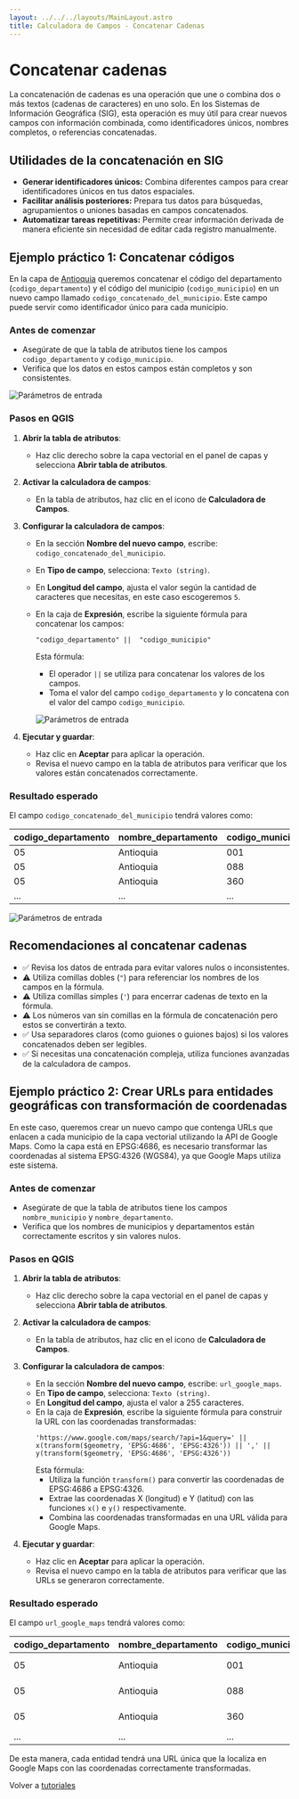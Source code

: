 ```yaml
---
layout: ../../../layouts/MainLayout.astro
title: Calculadora de Campos - Concatenar Cadenas
---
```


# Concatenar cadenas

La concatenación de cadenas es una operación que une o combina dos o más textos (cadenas de caracteres) en uno solo. En los Sistemas de Información Geográfica (SIG), esta operación es muy útil para crear nuevos campos con información combinada, como identificadores únicos, nombres completos, o referencias concatenadas.

## Utilidades de la concatenación en SIG

- **Generar identificadores únicos:** Combina diferentes campos para crear identificadores únicos en tus datos espaciales.
- **Facilitar análisis posteriores:** Prepara tus datos para búsquedas, agrupamientos o uniones basadas en campos concatenados.
- **Automatizar tareas repetitivas:** Permite crear información derivada de manera eficiente sin necesidad de editar cada registro manualmente.

## Ejemplo práctico 1: Concatenar códigos
En la capa de <a href="https://www.dropbox.com/scl/fi/863srrt8uyxq6tiv26mk1/geodata-concatenating-strings.gpkg?rlkey=h1oi3lzyrrromdkpd4ou682fk&st=vsp08zsi&dl=0" target="_blank">Antioquia</a> queremos concatenar el código del departamento (`codigo_departamento`) y el código del municipio (`codigo_municipio`) en un nuevo campo llamado `codigo_concatenado_del_municipio`. Este campo puede servir como identificador único para cada municipio.

### Antes de comenzar

- Asegúrate de que la tabla de atributos tiene los campos `codigo_departamento` y `codigo_municipio`.
- Verifica que los datos en estos campos están completos y son consistentes.

![Parámetros de entrada](https://dl.dropboxusercontent.com/scl/fi/wi029aby0p6oa8dwbzadz/concatenar-cadenas-input.png?rlkey=z2xzk4co5x98e77ecaznn1lq1&dl=0)

### Pasos en QGIS

1. **Abrir la tabla de atributos**:
   - Haz clic derecho sobre la capa vectorial en el panel de capas y selecciona **Abrir tabla de atributos**.

2. **Activar la calculadora de campos**:
   - En la tabla de atributos, haz clic en el icono de **Calculadora de Campos**.

3. **Configurar la calculadora de campos**:
   - En la sección **Nombre del nuevo campo**, escribe: `codigo_concatenado_del_municipio`.
   - En **Tipo de campo**, selecciona: `Texto (string)`.
   - En **Longitud del campo**, ajusta el valor según la cantidad de caracteres que necesitas, en este caso escogeremos `5`.
   - En la caja de **Expresión**, escribe la siguiente fórmula para concatenar los campos:
     ```
     "codigo_departamento" ||  "codigo_municipio"
     ```
     Esta fórmula:
     - El operador `||` se utiliza para concatenar los valores de los campos.
     - Toma el valor del campo `codigo_departamento` y lo concatena con el valor del campo `codigo_municipio`.

     ![Parámetros de entrada](https://dl.dropboxusercontent.com/scl/fi/c2q1z14ae2c2hb35yv10v/concatenar-cadenas-field-calculator.png?rlkey=85efrdr7molwqd3mewzisbh3p&dl=0)


4. **Ejecutar y guardar**:
   - Haz clic en **Aceptar** para aplicar la operación.
   - Revisa el nuevo campo en la tabla de atributos para verificar que los valores están concatenados correctamente.

### Resultado esperado

El campo `codigo_concatenado_del_municipio` tendrá valores como:

| codigo_departamento | nombre_departamento| codigo_municipio | nombre_municipio | codigo_concatenado_del_municipio |
|---------------------|--------------------|------------------|------------------|----------------------------------|
| 05                  | Antioquia          |001               | Medellín         | 05001                            |
| 05                  | Antioquia          |088               | Bello            | 05088                            |
| 05                  | Antioquia          |360               | Itagüí           | 05360                            |
| ...                 | ...                |...               | ...              | ...                              |

![Parámetros de entrada](https://dl.dropboxusercontent.com/scl/fi/wehrtsl6spb5z4ula1lyr/concatenar-cadenas-results.png?rlkey=sxwpcocuvm3qmqhfxmi3azcc6&dl=0)


## Recomendaciones al concatenar cadenas

- ✅ Revisa los datos de entrada para evitar valores nulos o inconsistentes.
- ⚠️ Utiliza comillas dobles (`"`) para referenciar los nombres de los campos en la fórmula.
- ⚠️ Utiliza comillas simples (`'`) para encerrar cadenas de texto en la fórmula.
- ⚠️ Los números van sin comillas en la fórmula de concatenación pero estos se convertirán a texto.
- ✅ Usa separadores claros (como guiones o guiones bajos) si los valores concatenados deben ser legibles.
- ✅ Si necesitas una concatenación compleja, utiliza funciones avanzadas de la calculadora de campos.

## Ejemplo práctico 2: Crear URLs para entidades geográficas con transformación de coordenadas

En este caso, queremos crear un nuevo campo que contenga URLs que enlacen a cada municipio de la capa vectorial utilizando la API de Google Maps. Como la capa está en EPSG:4686, es necesario transformar las coordenadas al sistema EPSG:4326 (WGS84), ya que Google Maps utiliza este sistema.

### Antes de comenzar

- Asegúrate de que la tabla de atributos tiene los campos `nombre_municipio` y `nombre_departamento`.
- Verifica que los nombres de municipios y departamentos están correctamente escritos y sin valores nulos.

### Pasos en QGIS

1. **Abrir la tabla de atributos**:
   - Haz clic derecho sobre la capa vectorial en el panel de capas y selecciona **Abrir tabla de atributos**.

2. **Activar la calculadora de campos**:
   - En la tabla de atributos, haz clic en el icono de **Calculadora de Campos**.

3. **Configurar la calculadora de campos**:
   - En la sección **Nombre del nuevo campo**, escribe: `url_google_maps`.
   - En **Tipo de campo**, selecciona: `Texto (string)`.
   - En **Longitud del campo**, ajusta el valor a 255 caracteres.
   - En la caja de **Expresión**, escribe la siguiente fórmula para construir la URL con las coordenadas transformadas:
     ```
     'https://www.google.com/maps/search/?api=1&query=' || x(transform($geometry, 'EPSG:4686', 'EPSG:4326')) || ',' || y(transform($geometry, 'EPSG:4686', 'EPSG:4326'))
     ```
     Esta fórmula:
     - Utiliza la función `transform()` para convertir las coordenadas de EPSG:4686 a EPSG:4326.
     - Extrae las coordenadas X (longitud) e Y (latitud) con las funciones `x()` e `y()` respectivamente.
     - Combina las coordenadas transformadas en una URL válida para Google Maps.

4. **Ejecutar y guardar**:
   - Haz clic en **Aceptar** para aplicar la operación.
   - Revisa el nuevo campo en la tabla de atributos para verificar que las URLs se generaron correctamente.

### Resultado esperado

El campo `url_google_maps` tendrá valores como:

| codigo_departamento | nombre_departamento| codigo_municipio | nombre_municipio | codigo_concatenado_del_municipio | url_google_maps                                                 |
|---------------------|--------------------|------------------|------------------|----------------------------------|-----------------------------------------------------------------|
| 05                  | Antioquia          |001               | Medellín         | 05001                            | https://www.google.com/maps/search/?api=1&query=6.2518,-75.5636 |
| 05                  | Antioquia          |088               | Bello            | 05088                            | https://www.google.com/maps/search/?api=1&query=6.3373,-75.5553 |
| 05                  | Antioquia          |360               | Itagüí           | 05360                            | https://www.google.com/maps/search/?api=1&query=6.1846,-75.5992 |
| ...                 | ...                |...               | ...              | ...                              | ...                                                             |


De esta manera, cada entidad tendrá una URL única que la localiza en Google Maps con las coordenadas correctamente transformadas.


Volver a [tutoriales](/tutoriales)
